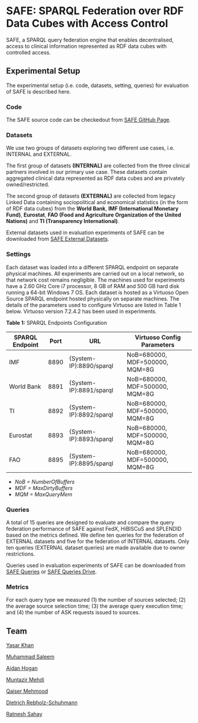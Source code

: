 # SAFE: SPARQL Federation over RDF Data Cubes with Access Control

SAFE, a SPARQL query federation engine that enables decentralised, access to clinical information represented as RDF data cubes with controlled access.

## Experimental Setup
The experimental setup (i.e. code, datasets, setting, queries) for evaluation of SAFE is described here.

### Code
The SAFE source code can be checkedout from [SAFE GitHub Page](https://github.com/yasarkhangithub/SAFE/). 

### Datasets
We use two groups of datasets exploring two different use cases, i.e. INTERNAL and EXTERNAL.

The first group of datasets **(INTERNAL)** are collected from the three clinical partners involved in our primary use case. These datasets contain aggregated clinical data represented as RDF data cubes and are privately owned/restricted.

The second group of datasets **(EXTERNAL)** are collected from legacy Linked Data containing sociopolitical and economical statistics (in the form of RDF data cubes) from the **World Bank**, **IMF (International Monetary Fund)**, **Eurostat**, **FAO (Food and Agriculture Organization of the United Nations)** and **TI (Transparency International)**.

External datasets used in evaluation experiments of SAFE can be downloaded from [SAFE External Datasets](https://goo.gl/6s4juv).

### Settings

Each dataset was loaded into a different SPARQL endpoint on separate physical machines. All experiments are carried out on a local network, so that network cost remains negligible. The machines used for experiments have a 2.60 GHz Core i7 processor, 8 GB of RAM and 500 GB hard disk running a 64-bit Windows 7 OS. Each dataset is hosted as a Virtuoso Open Source SPARQL endpoint hosted physically on separate machines. The details of the parameters used to configure Virtuoso are listed in Table 1 below. Virtuoso version 7.2.4.2 has been used in experiments.

**Table 1:** SPARQL Endpoints Configuration

| SPARQL Endpoint       | Port           | URL  | Virtuoso Config Parameters  |
| ------------- |-------------| -----| -----|
| IMF      | 8890 | {System-IP}:8890/sparql | NoB=680000, MDF=500000, MQM=8G |
| World Bank      | 8891      |   {System-IP}:8891/sparql | NoB=680000, MDF=500000, MQM=8G |
| TI | 8892      |    {System-IP}:8892/sparql | NoB=680000, MDF=500000, MQM=8G |
| Eurostat | 8893      |    {System-IP}:8893/sparql | NoB=680000, MDF=500000, MQM=8G |
| FAO | 8895      |    {System-IP}:8895/sparql | NoB=680000, MDF=500000, MQM=8G |

- *NoB = NumberOfBuffers*
- *MDF = MaxDirtyBuffers*
- *MQM = MaxQueryMem*

### Queries

A total of 15 queries are designed to evaluate and compare the query federation performance of SAFE against FedX, HiBISCuS and SPLENDID based on the metrics defined. We define ten queries for the federation of EXTERNAL datasets and five for the federation of INTERNAL datasets. Only ten queries (EXTERNAL dataset queries) are made available due to owner restrictions.

Queries used in evaluation experiments of SAFE can be downloaded from [SAFE Queries](https://github.com/yasarkhangithub/SAFE/tree/master/queries) or [SAFE Queries Drive](https://goo.gl/WCCnx3). 

### Metrics

For each query type we measured (1) the number of sources selected; (2) the average source selection time; (3) the average query execution time; and (4) the number of ASK requests issued to sources.

## Team

[Yasar Khan](https://www.insight-centre.org/users/yasar-khan)

[Muhammad Saleem](http://aksw.org/MuhammadSaleem.html)

[Aidan Hogan](http://aidanhogan.com/)

[Muntazir Mehdi](https://www.insight-centre.org/users/muntazir-mehdi)

[Qaiser Mehmood](https://www.insight-centre.org/users/qaiser-mehmood)

[Dietrich Rebholz-Schuhmann](https://www.insight-centre.org/users/dietrich-rebholz-schuhmann)

[Ratnesh Sahay](https://www.insight-centre.org/users/ratnesh-sahay)
